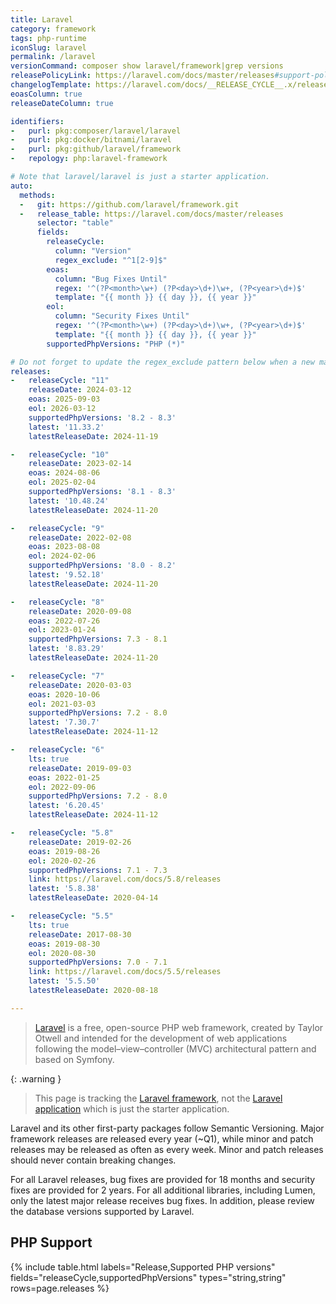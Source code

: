 ```yaml
---
title: Laravel
category: framework
tags: php-runtime
iconSlug: laravel
permalink: /laravel
versionCommand: composer show laravel/framework|grep versions
releasePolicyLink: https://laravel.com/docs/master/releases#support-policy
changelogTemplate: https://laravel.com/docs/__RELEASE_CYCLE__.x/releases
eoasColumn: true
releaseDateColumn: true

identifiers:
-   purl: pkg:composer/laravel/laravel
-   purl: pkg:docker/bitnami/laravel
-   purl: pkg:github/laravel/framework
-   repology: php:laravel-framework

# Note that laravel/laravel is just a starter application.
auto:
  methods:
  -   git: https://github.com/laravel/framework.git
  -   release_table: https://laravel.com/docs/master/releases
      selector: "table"
      fields:
        releaseCycle:
          column: "Version"
          regex_exclude: "^1[2-9]$"
        eoas:
          column: "Bug Fixes Until"
          regex: '^(?P<month>\w+) (?P<day>\d+)\w+, (?P<year>\d+)$'
          template: "{{ month }} {{ day }}, {{ year }}"
        eol:
          column: "Security Fixes Until"
          regex: '^(?P<month>\w+) (?P<day>\d+)\w+, (?P<year>\d+)$'
          template: "{{ month }} {{ day }}, {{ year }}"
        supportedPhpVersions: "PHP (*)"

# Do not forget to update the regex_exclude pattern below when a new major version is released.
releases:
-   releaseCycle: "11"
    releaseDate: 2024-03-12
    eoas: 2025-09-03
    eol: 2026-03-12
    supportedPhpVersions: '8.2 - 8.3'
    latest: '11.33.2'
    latestReleaseDate: 2024-11-19

-   releaseCycle: "10"
    releaseDate: 2023-02-14
    eoas: 2024-08-06
    eol: 2025-02-04
    supportedPhpVersions: '8.1 - 8.3'
    latest: '10.48.24'
    latestReleaseDate: 2024-11-20

-   releaseCycle: "9"
    releaseDate: 2022-02-08
    eoas: 2023-08-08
    eol: 2024-02-06
    supportedPhpVersions: '8.0 - 8.2'
    latest: '9.52.18'
    latestReleaseDate: 2024-11-20

-   releaseCycle: "8"
    releaseDate: 2020-09-08
    eoas: 2022-07-26
    eol: 2023-01-24
    supportedPhpVersions: 7.3 - 8.1
    latest: '8.83.29'
    latestReleaseDate: 2024-11-20

-   releaseCycle: "7"
    releaseDate: 2020-03-03
    eoas: 2020-10-06
    eol: 2021-03-03
    supportedPhpVersions: 7.2 - 8.0
    latest: '7.30.7'
    latestReleaseDate: 2024-11-12

-   releaseCycle: "6"
    lts: true
    releaseDate: 2019-09-03
    eoas: 2022-01-25
    eol: 2022-09-06
    supportedPhpVersions: 7.2 - 8.0
    latest: '6.20.45'
    latestReleaseDate: 2024-11-12

-   releaseCycle: "5.8"
    releaseDate: 2019-02-26
    eoas: 2019-08-26
    eol: 2020-02-26
    supportedPhpVersions: 7.1 - 7.3
    link: https://laravel.com/docs/5.8/releases
    latest: '5.8.38'
    latestReleaseDate: 2020-04-14

-   releaseCycle: "5.5"
    lts: true
    releaseDate: 2017-08-30
    eoas: 2019-08-30
    eol: 2020-08-30
    supportedPhpVersions: 7.0 - 7.1
    link: https://laravel.com/docs/5.5/releases
    latest: '5.5.50'
    latestReleaseDate: 2020-08-18

---
```


> [Laravel](https://laravel.com/) is a free, open-source PHP web framework, created by Taylor Otwell
> and intended for the development of web applications following the model–view–controller (MVC)
> architectural pattern and based on Symfony.

{: .warning }
> This page is tracking the [Laravel framework](https://github.com/laravel/framework), not the
> [Laravel application](https://github.com/laravel/laravel) which is just the starter application.

Laravel and its other first-party packages follow Semantic Versioning. Major framework releases are
released every year (~Q1), while minor and patch releases may be released as often as every week.
Minor and patch releases should never contain breaking changes.

For all Laravel releases, bug fixes are provided for 18 months and security fixes are provided for
2 years. For all additional libraries, including Lumen, only the latest major release receives bug
fixes. In addition, please review the database versions supported by Laravel.

## PHP Support

{% include table.html
labels="Release,Supported PHP versions"
fields="releaseCycle,supportedPhpVersions"
types="string,string"
rows=page.releases %}

